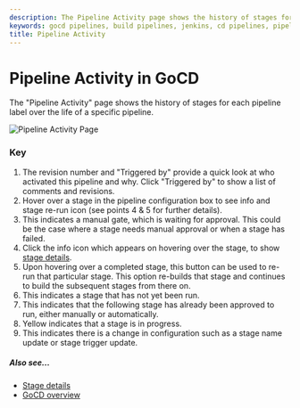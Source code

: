 ```yaml
---
description: The Pipeline Activity page shows the history of stages for each pipeline label over the life of a specific pipeline.
keywords: gocd pipelines, build pipelines, jenkins, cd pipelines, pipeline configuration, pipeline stage, continuous delivery
title: Pipeline Activity
---
```



# Pipeline Activity in GoCD

The "Pipeline Activity" page shows the history of stages for each pipeline label over the life of a specific pipeline.

![Pipeline Activity Page](../../images/PipelineActivity.png)

### Key

1.  The revision number and "Triggered by" provide a quick look at who activated this pipeline and why. Click "Triggered by" to show a list of comments and revisions.
2.  Hover over a stage in the pipeline configuration box to see info and stage re-run icon (see points 4 & 5 for further details).
3.  This indicates a manual gate, which is waiting for approval. This could be the case where a stage needs manual approval or when a stage has failed.
4.  Click the info icon which appears on hovering over the stage, to show [stage details](_page.html).
5.  Upon hovering over a completed stage, this button can be used to re-run that particular stage. This option re-builds that stage and continues to build the subsequent stages from there on.
6.  This indicates a stage that has not yet been run.
7.  This indicates that the following stage has already been approved to run, either manually or automatically.
8.  Yellow indicates that a stage is in progress.
9.  This indicates there is a change in configuration such as a stage name update or stage trigger update.

##### Also see...

-   [Stage details](_page.html)
-   [GoCD overview](../introduction/concepts_in_go.html)
